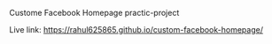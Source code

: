 Custome Facebook Homepage practic-project


Live link: https://rahul625865.github.io/custom-facebook-homepage/

